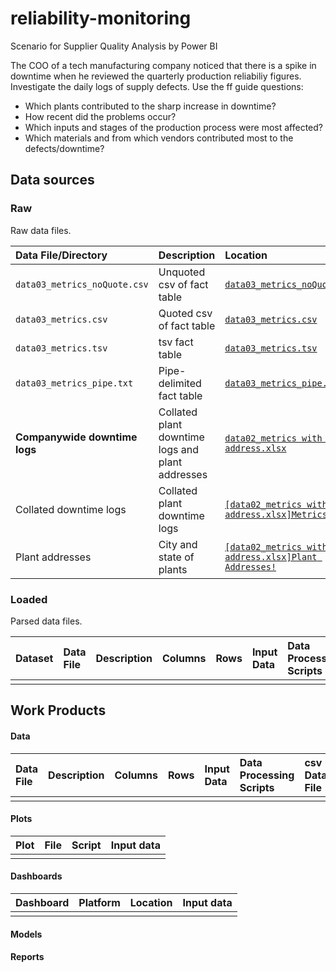# reliability-monitoring
Scenario for Supplier Quality Analysis by Power BI

The COO of a tech manufacturing company noticed that there is a spike in downtime when he reviewed the quarterly production reliabiliy figures.  Investigate the daily logs of supply defects.  Use the ff guide questions:

* Which plants contributed to the sharp increase in downtime?
* How recent did the problems occur?
* Which inputs and stages of the production process were most affected?
* Which materials and from which vendors contributed most to the defects/downtime?

## Data sources

### Raw
Raw data files.

| Data File/Directory | Description | Location | Columns | Rows | Size |
|:--|:--|:--|--:|--:|--:|
| `data03_metrics_noQuote.csv` | Unquoted csv of fact table | [`data03_metrics_noQuote.csv`](https://drive.google.com/open?id=1zlzUMT2y-yE1ff9GrGb4X3M8nJPFtXab) | 9 columns | 6,145 rows | 531,105 bytes |
| `data03_metrics.csv` | Quoted csv of fact table | [`data03_metrics.csv`](https://drive.google.com/open?id=1QQaKXSp6ICe4VWlxNr32lRVtz2kaIiQH) | 9 columns | 6,145 rows | 531,105 bytes |
| `data03_metrics.tsv` | tsv fact table | [`data03_metrics.tsv`](https://drive.google.com/open?id=17QElPWw_oFr_hxNBl-qkYGBkJsTmMeqW) | 9 columns | 6,145 rows | 531,105 bytes |
| `data03_metrics_pipe.txt` | Pipe-delimited fact table | [`data03_metrics_pipe.txt`](https://drive.google.com/open?id=1q5Xur3ZbJhfjJFmt4YiYSCv-3x_6vmjk) | 9 columns | 6,145 rows | 531,105 bytes |
| **Companywide downtime logs** | Collated plant downtime logs and plant addresses | [`data02_metrics with plant address.xlsx`](https://drive.google.com/open?id=1hj9Fm-EVFxlXKywlE3qcBSMUflJQnfc-) |  |  | 232,002 bytes |
| Collated downtime logs | Collated plant downtime logs | [`[data02_metrics with plant address.xlsx]Metrics!`](https://drive.google.com/open?id=1hj9Fm-EVFxlXKywlE3qcBSMUflJQnfc-) | 9 columns | 6,145 rows |  |
| Plant addresses | City and state of plants | [`[data02_metrics with plant address.xlsx]Plant Addresses!`](https://drive.google.com/open?id=1hj9Fm-EVFxlXKywlE3qcBSMUflJQnfc-) | 3 columns | 24 rows |  |

### Loaded
Parsed data files.

| Dataset | Data File | Description | Columns | Rows | Input Data | Data Processing Scripts |
|:--|:--|:--|--:|--:|:--|:--|
|  |  |  |  |  |  |  |

## Work Products

#### Data

| Data File | Description | Columns | Rows | Input Data | Data Processing Scripts | csv Data File | xlsx Data File | R Data File |
|:--|:--|--:|--:|:--|:--|:--|:--|:--|
|  |  |  |  |  |  |  |  |  |

#### Plots

| Plot | File | Script | Input data |
|:--|:--|:--|:--|
|  |  |  |  |

#### Dashboards

| Dashboard | Platform | Location | Input data |
|:--|:-:|:--|:--|
|  |  |  |  |

#### Models

#### Reports
